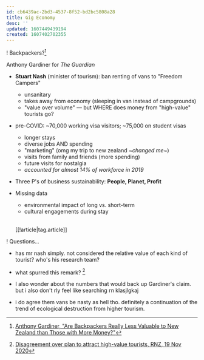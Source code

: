 ```yaml
---
id: cb6439ac-2bd3-4537-8f52-bd2bc5808a28
title: Gig Economy
desc: ''
updated: 1607449439194
created: 1607402702355
---
```


! Backpackers?[^1]

Anthony Gardiner for _The Guardian_

* __Stuart Nash__ (minister of tourism): ban renting of vans to "Freedom Campers"
  * unsanitary
  * takes away from economy (sleeping in van instead of campgrounds)
  * "value over volume" — but WHERE does money from "high-value" tourists go?
* pre-COVID: ~70,000 working visa visitors; ~75,000 on student visas
  * longer stays
  * diverse jobs AND spending
  * "marketing" (omg my trip to new zealand _~changed me~_)
  * visits from family and friends (more spending)
  * future visits for nostalgia
  * _accounted for almost 14% of workforce in 2019_
* Three P's of business sustainability: __People, Planet, Profit__
* Missing data
  * environmental impact of long vs. short-term
  * cultural engagements during stay
  
  <br>[[!article|tag.article]]

! Questions...

  * has mr nash simply. not considered the relative value of each kind of tourist? who's his research team?
  * what spurred this remark? [^2]
  * I also wonder about the numbers that would back up Gardiner's claim. but i also don't rly feel like searching rn klasjlgkaj
  * i do agree them vans be nasty as hell tho. definitely a continuation of the trend of ecological destruction from higher tourism.

    [^1]: [Anthony Gardiner, "Are Backpackers Really Less Valuable to New Zealand than Those with More Money?"](https://www.theguardian.com/world/2020/nov/19/are-backpackers-really-less-valuable-to-new-zealand-than-those-with-more-money)

    [^2]: [Disagreement over plan to attract high-value tourists, RNZ, 19 Nov 2020](https://www.rnz.co.nz/national/programmes/morningreport/audio/2018773444/disagreement-over-plan-to-attract-high-value-tourists)
